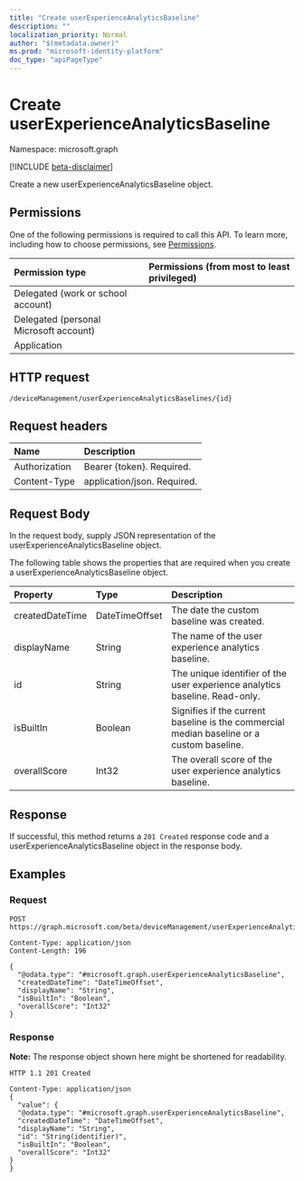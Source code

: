 ```yaml
---
title: "Create userExperienceAnalyticsBaseline"
description: ""
localization_priority: Normal
author: "$(metadata.owner)"
ms.prod: "microsoft-identity-platform"
doc_type: "apiPageType"
---
```


# Create userExperienceAnalyticsBaseline

Namespace: microsoft.graph

[!INCLUDE [beta-disclaimer](../../includes/beta-disclaimer.md)]

Create a new userExperienceAnalyticsBaseline object.

## Permissions

One of the following permissions is required to call this API. To learn more, including how to choose permissions, see [Permissions](/graph/permissions-reference).

| Permission type                        | Permissions (from most to least privileged) |
| :------------------------------------- | :------------------------------------------ |
| Delegated (work or school account)     |                                             |
| Delegated (personal Microsoft account) |                                             |
| Application                            |                                             |

## HTTP request

<!-- {
  "blockType": "ignored"
}
-->

```http
/deviceManagement/userExperienceAnalyticsBaselines/{id}

```

## Request headers

| Name          | Description                 |
| :------------ | :-------------------------- |
| Authorization | Bearer {token}. Required.   |
| Content-Type  | application/json. Required. |

## Request Body

In the request body, supply JSON representation of the userExperienceAnalyticsBaseline object.

<!-- Actions and Functions -->

<!-- CRUD Methods -->

The following table shows the properties that are required when you create a userExperienceAnalyticsBaseline object.

| Property        | Type           | Description                                                                               |
| :-------------- | :------------- | :---------------------------------------------------------------------------------------- |
| createdDateTime | DateTimeOffset | The date the custom baseline was created.                                                 |
| displayName     | String         | The name of the user experience analytics baseline.                                       |
| id              | String         | The unique identifier of the user experience analytics baseline. Read-only.               |
| isBuiltIn       | Boolean        | Signifies if the current baseline is the commercial median baseline or a custom baseline. |
| overallScore    | Int32          | The overall score of the user experience analytics baseline.                              |

## Response

If successful, this method returns a `201 Created` response code and a userExperienceAnalyticsBaseline object in the response body.

## Examples

### Request

<!-- {
  "blockType": "request",
  "name": "create_userexperienceanalyticsbaseline"
}
-->

```http
POST https://graph.microsoft.com/beta/deviceManagement/userExperienceAnalyticsBaselines/{id}

Content-Type: application/json
Content-Length: 196

{
  "@odata.type": "#microsoft.graph.userExperienceAnalyticsBaseline",
  "createdDateTime": "DateTimeOffset",
  "displayName": "String",
  "isBuiltIn": "Boolean",
  "overallScore": "Int32"
}

```

### Response

**Note:** The response object shown here might be shortened for readability.

<!-- {
  "blockType": "response",
  "truncated": true,
  "@odata.type": "microsoft.management.services.api.userExperienceAnalyticsBaseline"
}
-->

```http
HTTP 1.1 201 Created

Content-Type: application/json
{
  "value": {
  "@odata.type": "#microsoft.graph.userExperienceAnalyticsBaseline",
  "createdDateTime": "DateTimeOffset",
  "displayName": "String",
  "id": "String(identifier)",
  "isBuiltIn": "Boolean",
  "overallScore": "Int32"
}
}

```